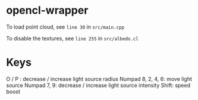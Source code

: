 # opencl-wrapper

To load point cloud, see `line 30` in `src/main.cpp`

To disable the textures, see `line 255` in `src/albedo.cl`

# Keys

O / P : decrease / increase light source radius
Numpad 8, 2, 4, 6: move light source
Numpad 7, 9: decrease / increase light source intensity
Shift: speed boost
